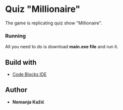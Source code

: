 # Quiz "Millionaire"

The game is replicating quiz show "Millionaire".


### Running
All you need to do is download **main.exe file** and run it.


## Build with

* [Code Blocks IDE](http://www.codeblocks.org/)


## Author

* **Nemanja Kažić** 


